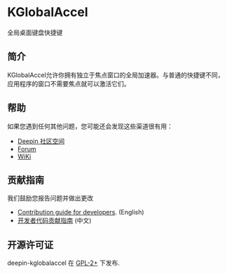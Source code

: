 # KGlobalAccel
全局桌面键盘快捷键

## 简介
KGlobalAccel允许你拥有独立于焦点窗口的全局加速器。与普通的快捷键不同，应用程序的窗口不需要焦点就可以激活它们。

## 帮助

如果您遇到任何其他问题，您可能还会发现这些渠道很有用：

* [Deepin 社区空间](https://matrix.to/#/#deepin-space:matrix.org)
* [Forum](https://bbs.deepin.org)
* [WiKi](https://wiki.deepin.org/)

## 贡献指南

我们鼓励您报告问题并做出更改

* [Contribution guide for developers](https://github.com/linuxdeepin/developer-center/wiki/Contribution-Guidelines-for-Developers-en). (English)
* [开发者代码贡献指南](https://github.com/linuxdeepin/developer-center/wiki/Contribution-Guidelines-for-Developers) (中文)

## 开源许可证

deepin-kglobalaccel 在 [GPL-2+](LICENSE) 下发布.